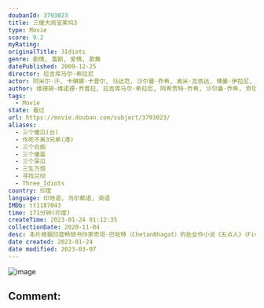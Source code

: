 ```yaml
---
doubanId: 3793023
title: 三傻大闹宝莱坞3
type: Movie
score: 9.2
myRating: 
originalTitle: 3Idiots
genre: 剧情, 喜剧, 爱情, 歌舞
datePublished: 2009-12-25
director: 拉吉库马尔·希拉尼
actor: 阿米尔·汗, 卡琳娜·卡普尔, 马达范, 沙尔曼·乔希, 奥米·瓦依达, 博曼·伊拉尼, 莫娜·辛格, 拉杰夫·拉宾德拉纳特安, undefined, 阿里·法扎勒, 帕里卡沙特.萨赫尼, undefined, 贾维德·杰弗里
author: 维德胡·维诺德·乔普拉, 拉吉库马尔·希拉尼, 阿希贾特·乔希, 沙尔曼·乔希, 奇坦·巴哈特
tags:
  - Movie
state: 看过
url: https://movie.douban.com/subject/3793023/
aliases:
  - 三个傻瓜(台)
  - 作死不离3兄弟(港)
  - 三个白痴
  - 三个傻蛋
  - 三个呆瓜
  - 三生万悟
  - 寻找兰彻
  - Three_Idiots
country: 印度
language: 印地语, 乌尔都语, 英语
IMDb: tt1187043
time: 171分钟(印度)
createTime: 2023-01-24 01:12:35
collectionDate: 2020-11-04
desc: 本片根据印度畅销书作家奇坦·巴哈特（ChetanBhagat）的处女作小说《五点人》（FivePointSomeone）改编而成。法兰（马德哈万RMadhavan饰）、拉杜（沙曼·乔希S...
date created: 2023-01-24
date modified: 2023-03-07
---
```


![image](p579729551.jpg)

Comment:
---
